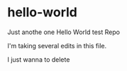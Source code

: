 # hello-world
Just anothe one Hello World test Repo

I'm taking several edits in this file.

I just wanna to delete
